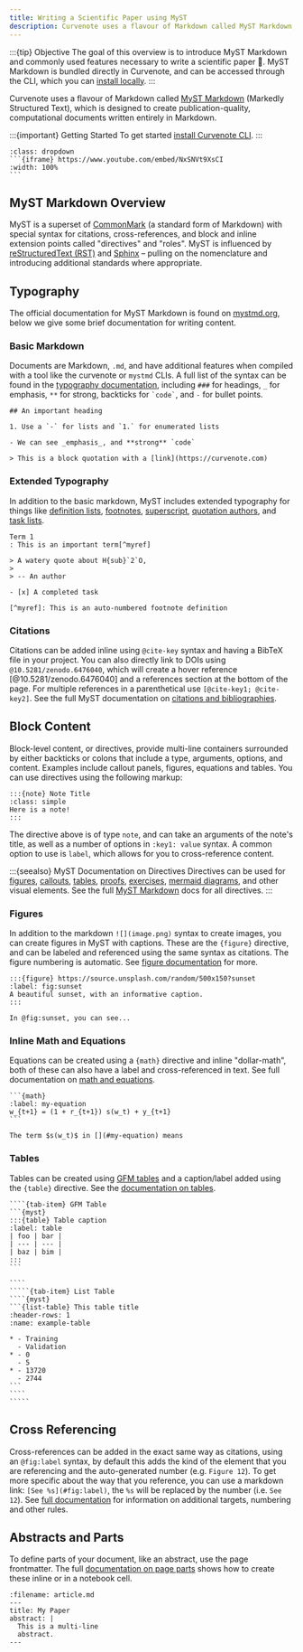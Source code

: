 ```yaml
---
title: Writing a Scientific Paper using MyST
description: Curvenote uses a flavour of Markdown called MyST Markdown, which is designed to create publication-quality, computational documents written entirely in Markdown.
---
```


:::{tip} Objective
The goal of this overview is to introduce MyST Markdown and commonly used features necessary to write a scientific paper 📄.
MyST Markdown is bundled directly in Curvenote, and can be accessed through the CLI, which you can [install locally](./installing.md).
:::

Curvenote uses a flavour of Markdown called [MyST Markdown](https://mystmd.org) (Markedly Structured Text), which is designed to create publication-quality, computational documents written entirely in Markdown.

:::{important} Getting Started
To get started [install Curvenote CLI](./installing.md).
:::

````{note} See the video tutorial 📺
:class: dropdown
```{iframe} https://www.youtube.com/embed/NxSNVt9XsCI
:width: 100%
```
````

## MyST Markdown Overview

MyST is a superset of [CommonMark](https://commonmark.org/) (a standard form of Markdown) with special syntax for citations, cross-references, and block and inline extension points called "directives" and "roles".
MyST is influenced by [reStructuredText (RST)](https://en.wikipedia.org/wiki/reStructuredText) and [Sphinx](https://www.sphinx-doc.org) – pulling on the nomenclature and introducing additional standards where appropriate.

## Typography

The official documentation for MyST Markdown is found on [mystmd.org](https://mystmd.org/guide),
below we give some brief documentation for writing content.

### Basic Markdown

Documents are Markdown, `.md`, and have additional features when compiled with a tool like the curvenote or `mystmd` CLIs. A full list of the syntax can be found in the [typography documentation](https://mystmd.org/guide/typography), including `###` for headings, `_` for emphasis, `**` for strong, backticks for `` `code` ``, and `-` for bullet points.

```{myst}
## An important heading

1. Use a `-` for lists and `1.` for enumerated lists

- We can see _emphasis_, and **strong** `code`

> This is a block quotation with a [link](https://curvenote.com)
```

### Extended Typography

In addition to the basic markdown, MyST includes extended typography for things like [definition lists](https://mystmd.org/guide/typography#definition-lists), [footnotes](https://mystmd.org/guide/typography#footnotes), [superscript](https://mystmd.org/guide/typography#subscript-superscript), [quotation authors](https://mystmd.org/guide/typography#quotations), and [task lists](https://mystmd.org/guide/typography#task-lists).

```{myst}
Term 1
: This is an important term[^myref]

> A watery quote about H{sub}`2`O,
>
> -- An author

- [x] A completed task

[^myref]: This is an auto-numbered footnote definition
```

### Citations

Citations can be added inline using `@cite-key` syntax and having a BibTeX file in your project.
You can also directly link to DOIs using `@10.5281/zenodo.6476040`, which will create a hover reference
[@10.5281/zenodo.6476040] and a references section at the bottom of the page.
For multiple references in a parenthetical use `[@cite-key1; @cite-key2]`.
See the full MyST documentation on [citations and bibliographies](https://mystmd.org/guide/citations).

## Block Content

Block-level content, or directives, provide multi-line containers surrounded by either backticks or colons that include a type, arguments, options, and content. Examples include callout panels, figures, equations and tables. You can use directives using the following markup:

```{myst}
:::{note} Note Title
:class: simple
Here is a note!
:::
```

The directive above is of type `note`, and can take an arguments of the note's title, as well as a number of options in `:key1: value` syntax. A common option to use is `label`, which allows for you to cross-reference content.

:::{seealso} MyST Documentation on Directives
Directives can be used for [figures](https://mystmd.org/guide/figures), [callouts](https://mystmd.org/guide/admonitions), [tables](https://mystmd.org/guide/tables), [proofs](https://mystmd.org/guide/proofs-and-theorems), [exercises](https://mystmd.org/guide/exercises), [mermaid diagrams](https://mystmd.org/guide/diagrams), and other visual elements. See the full [MyST Markdown](https://mystmd.org/guide) docs for all directives.
:::

### Figures

In addition to the markdown `![](image.png)` syntax to create images, you can create figures in MyST with captions.
These are the `{figure}` directive, and can be labeled and referenced using the same syntax as citations. The figure numbering is automatic. See [figure documentation](https://mystmd.org/guide/figures) for more.

```{myst}
:::{figure} https://source.unsplash.com/random/500x150?sunset
:label: fig:sunset
A beautiful sunset, with an informative caption.
:::

In @fig:sunset, you can see...
```

### Inline Math and Equations

Equations can be created using a `{math}` directive and inline "dollar-math", both of these can also have a label and cross-referenced in text. See full documentation on [math and equations](https://mystmd.org/guide/math).

````{myst}
```{math}
:label: my-equation
w_{t+1} = (1 + r_{t+1}) s(w_t) + y_{t+1}
```

The term $s(w_t)$ in [](#my-equation) means
````

### Tables

Tables can be created using [GFM tables](https://github.github.com/gfm/#tables-extension-) and a caption/label added using the `{table}` directive. See the [documentation on tables](https://mystmd.org/guide/tables).

``````{tab-set}
````{tab-item} GFM Table
```{myst}
:::{table} Table caption
:label: table
| foo | bar |
| --- | --- |
| baz | bim |
:::
```

````
`````{tab-item} List Table
````{myst}
```{list-table} This table title
:header-rows: 1
:name: example-table

* - Training
  - Validation
* - 0
  - 5
* - 13720
  - 2744
```
````
`````
``````

## Cross Referencing

Cross-references can be added in the exact same way as citations, using an `@fig:label` syntax, by default this adds the kind of the element that you are referencing and the auto-generated number (e.g. `Figure 12`).
To get more specific about the way that you reference, you can use a markdown link: `[See %s](#fig:label)`, the `%s` will be replaced by the number (i.e. `See 12`). See [full documentation](https://mystmd.org/guide/cross-references) for information on additional targets, numbering and other rules.

## Abstracts and Parts

To define parts of your document, like an abstract, use the page frontmatter. The full [documentation on page parts](https://mystmd.org/guide/document-parts) shows how to create these inline or in a notebook cell.

```{code-block}
:filename: article.md
---
title: My Paper
abstract: |
  This is a multi-line
  abstract.
---
```
